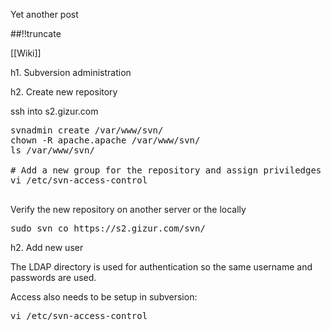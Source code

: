 Yet another post

[meta:author]: <> (Jonas Colmsjo)
[meta:title]: <> (Subversion-administration.md)
[meta:date]: <> (2012-01-01)
[meta:nested:key]: <> (Metadata value)

##!!truncate


[[Wiki]]

h1. Subversion administration


h2. Create new repository

ssh into s2.gizur.com

<pre>
svnadmin create /var/www/svn/<NAME_OF_REPO>
chown -R apache.apache /var/www/svn/<NAME_OF_REPO>
ls /var/www/svn/<NAME_OF_REPO>

# Add a new group for the repository and assign priviledges for the new group
vi /etc/svn-access-control 

</pre>


Verify the new repository on another server or the locally

<pre>
sudo svn co https://s2.gizur.com/svn/<NAME_OF_REPO>
</pre>


h2. Add new user

The LDAP directory is used for authentication so the same username and passwords are used.

Access also needs to be setup in subversion:
<pre>
vi /etc/svn-access-control 
</pre>


